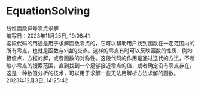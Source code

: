 # EquationSolving
 线性函数异号零点求解<br>
编写日：2023‎年‎11‎月‎25‎日, ‏‎19:08:41<br>
这段代码的用途是用于求解函数零点的，它可以帮助用户找到函数在一定范围内的所有零点，也就是函数与x轴的交点。这样的零点有时可以反映函数的性质，例如极值点，方程的解，或者函数的对称性。这段代码的作用是通过迭代的方法，不断缩小零点的搜索范围，直到找到一个足够接近零点的值，或者确定没有零点存在。这是一种数值分析的技术，可以用于求解一些无法用解析方法求解的函数。<br>
2023‎年‎12月‎3‎日, 14:25:42
